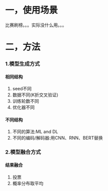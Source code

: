 ##
# 一，使用场景

比赛刷榜。。。实际没什么用。。。

# 二，方法

### 1.模型生成方式

#### 相同结构

1. seed不同
2. 数据不同(K折交叉验证)
3. 训练轮数不同
4. 优化器不同

#### 不同结构

1. 不同的算法:ML and DL
2. 不同的编码/解码器:用CNN、RNN、BERT替换

### 2.模型融合方式

#### 结果融合

1. 投票
2. 概率分布取平均
